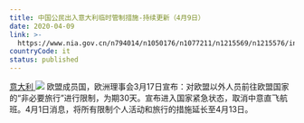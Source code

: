 ```yaml
---
title: 中国公民出入意大利临时管制措施-持续更新（4月9日）
date: 2020-04-09
link: >-
  https://www.nia.gov.cn/n794014/n1050176/n1077211/n1215569/n1215576/index.html
countryCode: it
status: published
---
```

[意大利 ![](../../../../../dbsource/1227208/1229561.png)](javascript:void(0))
    [](javascript:void(0))欧盟成员国，欧洲理事会3月17日宣布：对欧盟以外人员前往欧盟国家的“非必要旅行”进行限制，为期30天。宣布进入国家紧急状态，取消中意直飞航班。4月1日消息，将所有限制个人活动和旅行的措施延长至4月13日。
